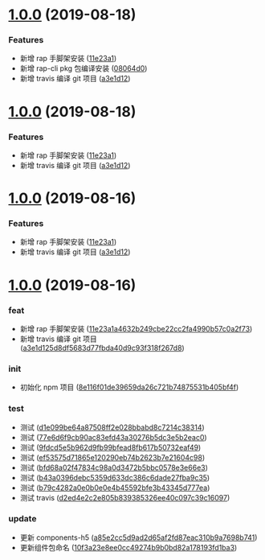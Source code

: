 # [1.0.0](https://github.com/itsonglei/npm_common/compare/v0.0.1...v1.0.0) (2019-08-18)


### Features

* 新增 rap 手脚架安装 ([11e23a1](https://github.com/itsonglei/npm_common/commit/11e23a1))
* 新增 rap-cli pkg 包编译安装 ([08064d0](https://github.com/itsonglei/npm_common/commit/08064d0))
* 新增 travis 编译 git 项目 ([a3e1d12](https://github.com/itsonglei/npm_common/commit/a3e1d12))



# [1.0.0](https://github.com/itsonglei/npm_common/compare/v0.0.1...v1.0.0) (2019-08-18)


### Features

* 新增 rap 手脚架安装 ([11e23a1](https://github.com/itsonglei/npm_common/commit/11e23a1))
* 新增 travis 编译 git 项目 ([a3e1d12](https://github.com/itsonglei/npm_common/commit/a3e1d12))



# [1.0.0](https://github.com/itsonglei/npm_common/compare/v0.0.1...v1.0.0) (2019-08-16)


### Features

* 新增 rap 手脚架安装 ([11e23a1](https://github.com/itsonglei/npm_common/commit/11e23a1))
* 新增 travis 编译 git 项目 ([a3e1d12](https://github.com/itsonglei/npm_common/commit/a3e1d12))



# [1.0.0](https://github.com/itsonglei/npm_common/compare/v0.0.1...v1.0.0) (2019-08-16)


### feat

* 新增 rap 手脚架安装 ([11e23a1a4632b249cbe22cc2fa4990b57c0a2f73](https://github.com/itsonglei/npm_common/commit/11e23a1a4632b249cbe22cc2fa4990b57c0a2f73))
* 新增 travis 编译 git 项目 ([a3e1d125d8df5683d77fbda40d9c93f318f267d8](https://github.com/itsonglei/npm_common/commit/a3e1d125d8df5683d77fbda40d9c93f318f267d8))

### init

* 初始化 npm 项目 ([8e116f01de39659da26c721b74875531b405bf4f](https://github.com/itsonglei/npm_common/commit/8e116f01de39659da26c721b74875531b405bf4f))

### test

* 测试 ([d1e099be64a87508ff2e028bbabd8c7214c38314](https://github.com/itsonglei/npm_common/commit/d1e099be64a87508ff2e028bbabd8c7214c38314))
* 测试 ([77e6d6f9cb90ac83efd43a30276b5dc3e5b2eac0](https://github.com/itsonglei/npm_common/commit/77e6d6f9cb90ac83efd43a30276b5dc3e5b2eac0))
* 测试 ([9fdcd5e5b962d9fb99bfead8fb617b50732eaf49](https://github.com/itsonglei/npm_common/commit/9fdcd5e5b962d9fb99bfead8fb617b50732eaf49))
* 测试 ([ef53575d71865e120290eb74b2623b7e21604c98](https://github.com/itsonglei/npm_common/commit/ef53575d71865e120290eb74b2623b7e21604c98))
* 测试 ([bfd68a02f47834c98a0d3472b5bbc0578e3e66e3](https://github.com/itsonglei/npm_common/commit/bfd68a02f47834c98a0d3472b5bbc0578e3e66e3))
* 测试 ([b43a0396debc5359d633dc386c6dade27fba9c35](https://github.com/itsonglei/npm_common/commit/b43a0396debc5359d633dc386c6dade27fba9c35))
* 测试 ([b79c4282a0e0b0e0e4b45592bfe3b43345d777ea](https://github.com/itsonglei/npm_common/commit/b79c4282a0e0b0e0e4b45592bfe3b43345d777ea))
* 测试 travis ([d2ed4e2c2e805b839385326ee40c097c39c16097](https://github.com/itsonglei/npm_common/commit/d2ed4e2c2e805b839385326ee40c097c39c16097))

### update

* 更新 components-h5 ([a85e2cc5d9ad2d65af2fd87eac310b9a7698b741](https://github.com/itsonglei/npm_common/commit/a85e2cc5d9ad2d65af2fd87eac310b9a7698b741))
* 更新组件包命名 ([10f3a23e8ee0cc49274b9b0bd82a178193fd1ba3](https://github.com/itsonglei/npm_common/commit/10f3a23e8ee0cc49274b9b0bd82a178193fd1ba3))



